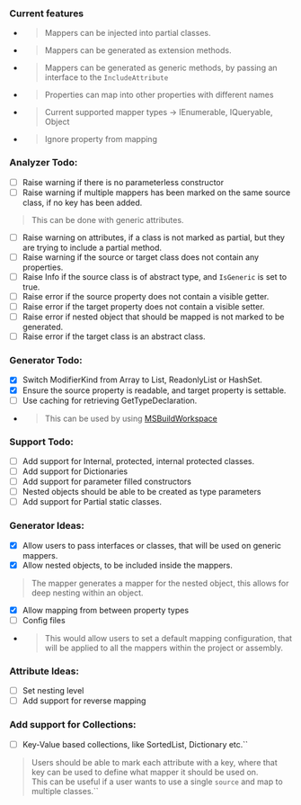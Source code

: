 ### Current features
- > Mappers can be injected into partial classes.
- > Mappers can be generated as extension methods.
- > Mappers can be generated as generic methods, by passing an interface to the `IncludeAttribute`
- > Properties can map into other properties with different names
- > Current supported mapper types -> IEnumerable, IQueryable, Object
- > Ignore property from mapping
  
### Analyzer Todo:
- [ ] Raise warning if there is no parameterless constructor
- [ ] Raise warning if multiple mappers has been marked on the same source class, if no key has been added.
> This can be done with generic attributes.
- [ ] Raise warning on attributes, if a class is not marked as partial, but they are trying to include a partial method.
- [ ] Raise warning if the source or target class does not contain any properties.
- [ ] Raise Info if the source class is of abstract type, and `IsGeneric` is set to true.
- [ ] Raise error if the source property does not contain a visible getter.
- [ ] Raise error if the target property does not contain a visible setter.
- [ ] Raise error if nested object that should be mapped is not marked to be generated.
- [ ] Raise error if the target class is an abstract class.

### Generator Todo:
- [X] Switch ModifierKind from Array to List, ReadonlyList or HashSet.
- [x] Ensure the source property is readable, and target property is settable.
- [ ] Use caching for retrieving GetTypeDeclaration.
- > This can be used by using [MSBuildWorkspace](https://www.nuget.org/packages/Microsoft.CodeAnalysis.Workspaces.MSBuild)

### Support Todo:
- [ ] Add support for Internal, protected, internal protected classes.
- [ ] Add support for Dictionaries
- [ ] Add support for parameter filled constructors
- [ ] Nested objects should be able to be created as type parameters
- [ ] Add support for Partial static classes.

### Generator Ideas:
- [x] Allow users to pass interfaces or classes, that will be used on generic mappers.
- [x] Allow nested objects, to be included inside the mappers.
 > The mapper generates a mapper for the nested object, this allows for deep nesting within an object.
- [x] Allow mapping from between property types
- [ ] Config files
- > This would allow users to set a default mapping configuration, that will be applied to all the mappers within the project or assembly.

### Attribute Ideas:
- [ ] Set nesting level
- [ ] Add support for reverse mapping

### Add support for Collections:
- [ ] Key-Value based collections, like SortedList, Dictionary etc.``

> Users should be able to mark each attribute with a key, where that key can be used to define what mapper it should be used on. </br >
> This can be useful if a user wants to use a single `source` and map to multiple classes.``